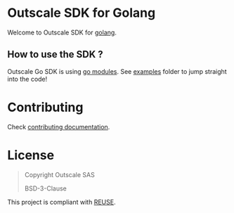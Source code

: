 # Outscale SDK for Golang

Welcome to Outscale SDK for [golang](https://golang.org/).

## How to use the SDK ?

Outscale Go SDK is using [go modules](https://blog.golang.org/using-go-modules).
See [examples](examples/) folder to jump straight into the code!

# Contributing

Check [contributing documentation](CONTRIBUTING.md).

# License

> Copyright Outscale SAS
>
> BSD-3-Clause

This project is compliant with [REUSE](https://reuse.software/).
